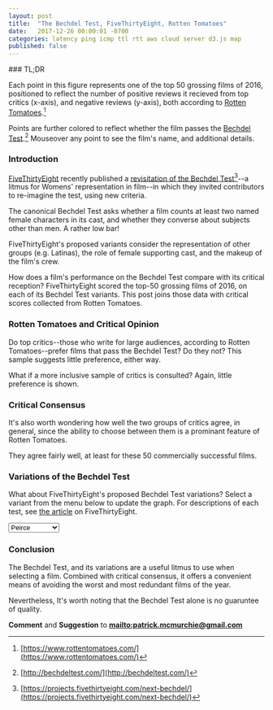 ```yaml
---
layout: post
title:  "The Bechdel Test, FiveThirtyEight, Rotten Tomatoes"
date:   2017-12-26 00:00:01 -0700
categories: latency ping icmp ttl rtt aws cloud server d3.js map 
published: false
---
```

<link rel="stylesheet" type="text/css" href="/assets/bechdel/style.css">
### TL;DR

<div id="bechdel-1"></div>

Each point in this figure represents one of the top 50 grossing films of 2016, positioned to reflect the number of positive reviews it recieved from top critics (x-axis), and negative reviews (y-axis), both according to [Rotten Tomatoes](https://www.rottentomatoes.com/).[^1] 

Points are further colored to reflect whether the film passes the [Bechdel Test](https://bechdeltest.com).[^2] Mouseover any point to see the film's name, and additional details.

### Introduction

[FiveThirtyEight](https://www.fivethirtyeight.com) recently published a [revisitation of the Bechdel Test](https://projects.fivethirtyeight.com/next-bechdel/)[^3]--a litmus for Womens' representation in film--in which they invited contributors to re-imagine the test, using new criteria.

The canonical Bechdel Test asks whether a film counts at least two named female characters in its cast, and whether they converse about subjects other than men. A rather low bar!

FiveThirtyEight's proposed variants consider the representation of other groups (e.g. Latinas), the role of female supporting cast, and the makeup of the film's crew.

How does a film's performance on the Bechdel Test compare with its critical reception? FiveThirtyEight scored the top-50 grossing films of 2016, on each of its Bechdel Test variants. This post joins those data with critical scores collected from Rotten Tomatoes.

### Rotten Tomatoes and Critical Opinion

Do top critics--those who write for large audiences, according to Rotten Tomatoes--prefer films that pass the Bechdel Test? Do they not? This sample suggests little preference, either way.

<div id="bechdel-2"></div>

What if a more inclusive sample of critics is consulted? Again, little preference is shown.

<div id="bechdel-3"></div>

### Critical Consensus

It's also worth wondering how well the two groups of critics agree, in general, since the ability to choose between them is a prominant feature of Rotten Tomatoes.

<div id="bechdel-4"></div>

They agree fairly well, at least for these 50 commercially successful films.

### Variations of the Bechdel Test

What about FiveThirtyEight's proposed Bechdel Test variations? Select a variant from the menu below to update the graph. For descriptions of each test, see [the article](https://projects.fivethirtyeight.com/next-bechdel/) on FiveThirtyEight.

<select onchange="testchange()" id="testselect">
	<option value="bechdel">Bechdel</option>
	<option value="peirce" selected="selected">Peirce</option>
	<option value="landau">Landua</option>
	<option value="feldman">Feldman</option>
	<option value="villareal">Villareal</option>
	<option value="hagen">Hagen</option>
	<option value="ko">Ko</option>
	<option value="villarobos">Villarobos</option>
	<option value="waithe">Waithe</option>
	<option value="koeze_dottle">Koeze-Dottle</option>
	<option value="uphold">Uphold</option>
	<option value="white">White</option>
	<option value=rees_davies>Rees-Davies</option>
</select>

<div id="bechdel-5"></div>

### Conclusion

The Bechdel Test, and its variations are a useful litmus to use when selecting a film. Combined with critical consensus, it offers a convenient means of avoiding the worst and most redundant films of the year.

Nevertheless, It's worth noting that the Bechdel Test alone is no guaruntee of quality.

**Comment** and **Suggestion** to **<mailto:patrick.mcmurchie@gmail.com>**

[^1]: [https://www.rottentomatoes.com/](https://www.rottentomatoes.com/)
[^2]: [http://bechdeltest.com/](http://bechdeltest.com/)
[^3]: [https://projects.fivethirtyeight.com/next-bechdel/](https://projects.fivethirtyeight.com/next-bechdel/)

<script src="https://d3js.org/d3.v4.js"></script>
<script src="https://d3js.org/d3-geo.v1.min.js"></script>
<script src="/assets/echo-locate-1/d3-tip.js"></script>
<!--<script src="/assets/bechdel/bechdel.js"></script>-->

<script>
var b1 = function(selector) {
// set the dimensions and margins of the graph
var margin = {top: 20, right: 20, bottom: 45, left: 55},
    width = 500 - margin.left - margin.right,
    height = 300 - margin.top - margin.bottom;

// set the ranges
var x = d3.scaleLinear().range([0, width]);
var y = d3.scaleLinear().range([height, 0]);

// append the svg obgect to the body of the page
// appends a 'group' element to 'svg'
// moves the 'group' element to the top left margin
var svg = d3.select(selector).append("svg")
    .attr("width", width + margin.left + margin.right)
    .attr("height", height + margin.top + margin.bottom)
  .append("g")
    .attr("transform",
          "translate(" + margin.left + "," + margin.top + ")");

// Get the data
d3.csv("/assets/bechdel/bechdel.csv", function(error, data) {
  if (error) throw error;

  // format the data
  data.forEach(function(d) {
      d.top_up   = +d.top_up;
      d.top_down = +d.top_down;
      d.bechdel  = (+d.bechdel == 0) ? true : false;
  });

  // Scale the range of the data
  x.domain(d3.extent(data, function(d) { return d.top_up; }));
  y.domain(d3.extent(data, function(d) { return d.top_down; }));

  var color = d3.scaleOrdinal(d3['schemeCategory10']);

  // setup tooltips
  var tip = d3.tip()
      .attr('class', 'd3-tip')
      .offset([-10, 0])
      .html(function (d) {
          return '<span class="t">' + d.movie + ': ' + d.top_critics + '%</span><br><span class="t">Bechdel Test: ' + ((d.bechdel) ? "passed" : "failed") + '</span>';
      });
  svg.call(tip);


  
  // Add the scatterplot
  svg.selectAll("dot")
      .data(data)
    .enter().append("circle")
      .attr("r", 6)
      .attr("cx", function(d) { return x(d.top_up); })
      .attr("cy", function(d) { return y(d.top_down); })
      .attr("fill", function(d) { return color(d.bechdel); } )
      .attr("opacity", 0.75)
      .on('mouseover', tip.show)
      .on('mouseout', tip.hide);

  // Add the X Axis
  svg.append("g")
      .attr("transform", "translate(0," + height + ")")
      .call(d3.axisBottom(x));

  // Add the Y Axis
  svg.append("g")
      .call(d3.axisLeft(y));

  // text label for the x axis
  svg.append("text")             
      .attr("transform",
            "translate(" + (width/2) + " ," + 
                           (height + margin.top + 20) + ")")
      .style("text-anchor", "middle")
      .style("font-weight", "bold")
      .text("Positive Reviews (Top Critics)");

   });


  // text label for the y axis
  svg.append("text")
      .attr("transform", "rotate(-90)")
      .attr("y", 0 - margin.left)
      .attr("x",0 - (height / 2))
      .attr("dy", "1em")
      .style("text-anchor", "middle")
      .style("font-weight", "bold")
      .text("Negative Reviews");      
};


b1("#bechdel-1");
b1("#bechdel-2")

var b2 = function(selector) {
// set the dimensions and margins of the graph
var margin = {top: 20, right: 20, bottom: 45, left: 55},
    width = 500 - margin.left - margin.right,
    height = 300 - margin.top - margin.bottom;

// set the ranges
var x = d3.scaleLinear().range([0, width]);
var y = d3.scaleLinear().range([height, 0]);

// append the svg obgect to the body of the page
// appends a 'group' element to 'svg'
// moves the 'group' element to the top left margin
var svg = d3.select(selector).append("svg")
    .attr("width", width + margin.left + margin.right)
    .attr("height", height + margin.top + margin.bottom)
  .append("g")
    .attr("transform",
          "translate(" + margin.left + "," + margin.top + ")");

// Get the data
d3.csv("/assets/bechdel/bechdel.csv", function(error, data) {
  if (error) throw error;

  // format the data
  data.forEach(function(d) {
      d.all_up   = +d.all_up -d.top_up;
      d.all_down = +d.all_down -d.top_down;
      d.bechdel  = (+d.bechdel == 0) ? true : false;
  });

  // Scale the range of the data
  x.domain(d3.extent(data, function(d) { return d.all_up; }));
  y.domain(d3.extent(data, function(d) { return d.all_down; }));

  var color = d3.scaleOrdinal(d3['schemeCategory10']);


  // setup tooltips
  var tip = d3.tip()
      .attr('class', 'd3-tip')
      .offset([-10, 0])
      .html(function (d) {
          return '<span class="t">' + d.movie + ': ' + d.all_critics + '%</span><br><span class="t">Bechdel Test: ' + ((d.bechdel) ? "passed" : "failed") + '</span>';
      });
  svg.call(tip);

  // Add the scatterplot
  svg.selectAll("dot")
      .data(data)
    .enter().append("circle")
      .attr("r", 6)
      .attr("cx", function(d) { return x(d.all_up); })
      .attr("cy", function(d) { return y(d.all_down); })
      .attr("fill", function(d) { return color(d.bechdel); } )
      .attr("opacity", 0.75)
      .on('mouseover', tip.show)
      .on('mouseout', tip.hide);

  // Add the X Axis
  svg.append("g")
      .attr("transform", "translate(0," + height + ")")
      .call(d3.axisBottom(x));

  // Add the Y Axis
  svg.append("g")
      .call(d3.axisLeft(y));

  // text label for the x axis
  svg.append("text")             
      .attr("transform",
            "translate(" + (width/2) + " ," + 
                           (height + margin.top + 20) + ")")
      .style("text-anchor", "middle")
      .style("font-weight", "bold")
      .text("Positive Reviews (All Critics)");

   });


  // text label for the y axis
  svg.append("text")
      .attr("transform", "rotate(-90)")
      .attr("y", 0 - margin.left)
      .attr("x",0 - (height / 2))
      .attr("dy", "1em")
      .style("text-anchor", "middle")
      .style("font-weight", "bold")
      .text("Negative Reviews");      
};


b2("#bechdel-3");



var b3 = function(selector) {
// set the dimensions and margins of the graph
var margin = {top: 20, right: 20, bottom: 45, left: 55},
    width = 500 - margin.left - margin.right,
    height = 300 - margin.top - margin.bottom;

// set the ranges
var x = d3.scaleLinear().range([0, width]);
var y = d3.scaleLinear().range([height, 0]);

// append the svg obgect to the body of the page
// appends a 'group' element to 'svg'
// moves the 'group' element to the top left margin
var svg = d3.select(selector).append("svg")
    .attr("width", width + margin.left + margin.right)
    .attr("height", height + margin.top + margin.bottom)
  .append("g")
    .attr("transform",
          "translate(" + margin.left + "," + margin.top + ")");

// Get the data
d3.csv("/assets/bechdel/bechdel.csv", function(error, data) {
  if (error) throw error;

  // format the data
  data.forEach(function(d) {
      d.top_critics   = +d.top_critics;
      d.all_critics = +d.all_critics;
      d.bechdel  = (+d.bechdel == 0) ? true : false;
  });

  // Scale the range of the data
  x.domain([0, 100]);
  y.domain([0, 100]);

  var color = d3.scaleOrdinal(d3['schemeCategory10']);


  // setup tooltips
  var tip = d3.tip()
      .attr('class', 'd3-tip')
      .offset([-10, 0])
      .html(function (d) {
          return '<span class="t">' + d.movie + ': ' + d.all_critics + '%</span><br><span class="t">Bechdel Test: ' + ((d.bechdel) ? "passed" : "failed") + '</span>';
      });
  svg.call(tip);

  // Add the scatterplot
  svg.selectAll("dot")
      .data(data)
    .enter().append("circle")
      .attr("r", 6)
      .attr("cx", function(d) { return x(d.top_critics); })
      .attr("cy", function(d) { return y(d.all_critics); })
      .attr("fill", function(d) { return color(d.bechdel); } )
      .attr("opacity", 0.75)
      .on('mouseover', tip.show)
      .on('mouseout', tip.hide);

  // Add the X Axis
  svg.append("g")
      .attr("transform", "translate(0," + height + ")")
      .call(d3.axisBottom(x));

  // Add the Y Axis
  svg.append("g")
      .call(d3.axisLeft(y));

  // text label for the x axis
  svg.append("text")             
      .attr("transform",
            "translate(" + (width/2) + " ," + 
                           (height + margin.top + 20) + ")")
      .style("text-anchor", "middle")
      .style("font-weight", "bold")
      .text("Top Critics (% Positive)");

   });

  // text label for the y axis
  svg.append("text")
      .attr("transform", "rotate(-90)")
      .attr("y", 0 - margin.left)
      .attr("x",0 - (height / 2))
      .attr("dy", "1em")
      .style("text-anchor", "middle")
      .style("font-weight", "bold")
      .text("All Critics (% Positive)");      
};


b3("#bechdel-4");

//
//



var b5 = function(selector) {
// set the dimensions and margins of the graph
var margin = {top: 20, right: 20, bottom: 45, left: 55},
    width = 500 - margin.left - margin.right,
    height = 300 - margin.top - margin.bottom;

// set the ranges
var x = d3.scaleLinear().range([0, width]);
var y = d3.scaleLinear().range([height, 0]);

// append the svg obgect to the body of the page
// appends a 'group' element to 'svg'
// moves the 'group' element to the top left margin
var svg = d3.select(selector).append("svg")
    .attr("width", width + margin.left + margin.right)
    .attr("height", height + margin.top + margin.bottom)
  .append("g")
    .attr("transform",
          "translate(" + margin.left + "," + margin.top + ")");

// Get the data
d3.csv("/assets/bechdel/bechdel.csv", function(error, data) {
  if (error) throw error;

  // format the data
  data.forEach(function(d) {
      d.top_critics   = +d.top_critics;
      d.all_critics = +d.all_critics;
      d.bechdel  = (+d.bechdel == 0) ? true : false;
      d.peirce  = (+d.peirce == 0) ? true : false;
      d.landau  = (+d.landau == 0) ? true : false;
      d.feldman  = (+d.feldman == 0) ? true : false;
      d.villareal  = (+d.villareal == 0) ? true : false;
      d.hagen  = (+d.hagen == 0) ? true : false;
      d.ko  = (+d.ko == 0) ? true : false;
      d.villarobos  = (+d.villarobos == 0) ? true : false;
      d.waithe  = (+d.waithe == 0) ? true : false;
      d.koeze_dottle  = (+d.koeze_dottle == 0) ? true : false;
      d.uphold  = (+d.uphold == 0) ? true : false;
      d.white  = (+d.white == 0) ? true : false;
      d.rees_davies  = (+d['rees-davis'] == 0) ? true : false;
  });

  // Scale the range of the data
  x.domain([0, 100]);
  y.domain([0, 100]);

  var color = d3.scaleOrdinal(d3['schemeCategory10']);


  testchange = function() {
    var e = document.getElementById("testselect");
    var test = e.options[e.selectedIndex].value;
    console.log(e.options[e.selectedIndex].text);

    svg.selectAll("circle").data([]).exit().remove();


  // setup tooltips
  var tip = d3.tip()
      .attr('class', 'd3-tip')
      .offset([-10, 0])
      .html(function (d) {
          return '<span class="t">' + d.movie + ': ' + d.all_critics + '%</span><br><span class="t">' + test + ' test: ' + ((d[test]) ? "passed" : "failed") + '</span>';
      });
  svg.call(tip);

    svg.selectAll("dot")
      .data(data)
      .enter()
      .append("circle")
      .attr("r", 6)
      .attr("cx", function(d) { return x(d.top_critics); })
      .attr("cy", function(d) { return y(d.all_critics); })
      .attr("fill", function(d) { return color(d[test]); } )
      .attr("opacity", 0.75)
      .on('mouseover', tip.show)
      .on('mouseout', tip.hide);
      

}

      testchange();

  // Add the X Axis
  svg.append("g")
      .attr("transform", "translate(0," + height + ")")
      .call(d3.axisBottom(x));

  // Add the Y Axis
  svg.append("g")
      .call(d3.axisLeft(y));

  // text label for the x axis
  svg.append("text")             
      .attr("transform",
            "translate(" + (width/2) + " ," + 
                           (height + margin.top + 20) + ")")
      .style("text-anchor", "middle")
      .style("font-weight", "bold")
      .text("Top Critics (% Positive)");

   });

  // text label for the y axis
  svg.append("text")
      .attr("transform", "rotate(-90)")
      .attr("y", 0 - margin.left)
      .attr("x",0 - (height / 2))
      .attr("dy", "1em")
      .style("text-anchor", "middle")
      .style("font-weight", "bold")
      .text("All Critics (% Positive)");

};


b5("#bechdel-5");




</script>

